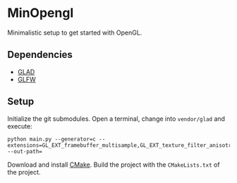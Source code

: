 # MinOpengl

Minimalistic setup to get started with OpenGL.

## Dependencies

- [GLAD](https://github.com/Dav1dde/glad)
- [GLFW](https://github.com/glfw/glfw)

## Setup

Initialize the git submodules.
Open a terminal, change into `vendor/glad` and execute:

```
python main.py --generator=c --extensions=GL_EXT_framebuffer_multisample,GL_EXT_texture_filter_anisotropic --out-path=
```

Download and install [CMake](https://cmake.org/). Build the project with the `CMakeLists.txt` of the project.
